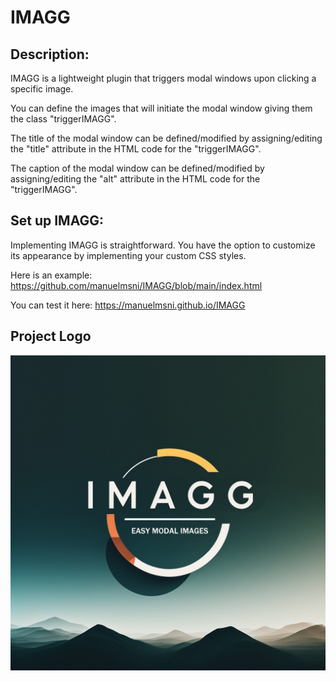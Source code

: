 # IMAGG
## Description:
IMAGG is a lightweight plugin that triggers modal windows upon clicking a specific image.

You can define the images that will initiate the modal window giving them the class "triggerIMAGG".

The title of the modal window can be defined/modified by assigning/editing the "title" attribute in the HTML code for the "triggerIMAGG".

The caption of the modal window can be defined/modified by assigning/editing the "alt" attribute in the HTML code for the "triggerIMAGG".

## Set up IMAGG:
Implementing IMAGG is straightforward.
You have the option to customize its appearance by implementing your custom CSS styles.

Here is an example:
https://github.com/manuelmsni/IMAGG/blob/main/index.html

You can test it here:
https://manuelmsni.github.io/IMAGG

## Project Logo
![alt IMAGG logo](https://github.com/manuelmsni/IMAGG/blob/main/IMAGG.jpg?raw=true)
